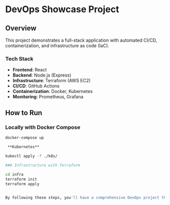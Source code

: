 # DevOps Showcase Project

## Overview

This project demonstrates a full-stack application with automated CI/CD, containerization, and infrastructure as code (IaC).

### Tech Stack
- **Frontend**: React
- **Backend**: Node.js (Express)
- **Infrastructure**: Terraform (AWS EC2)
- **CI/CD**: GitHub Actions
- **Containerization**: Docker, Kubernetes
- **Monitoring**: Prometheus, Grafana

## How to Run

### Locally with Docker Compose

```bash
docker-compose up

 **Kubernetes**

kubectl apply -f ./k8s/

### Infrastructure with Terraform
 
cd infra
terraform init
terraform apply


By following these steps, you'll have a comprehensive DevOps project that showcases your skills across CI/CD, containerization, IaC, and monitoring/logging!
